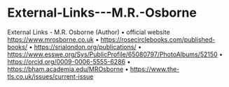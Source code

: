 # External-Links---M.R.-Osborne
External Links - M.R. Osborne (Author)
•	official website https://www.mrosborne.co.uk
•	https://rosecirclebooks.com/published-books/
•	https://srialondon.org/publications/
•	https://www.esswe.org/Sys/PublicProfile/65080797/PhotoAlbums/52150
•	https://orcid.org/0009-0006-5555-6286
•	https://bham.academia.edu/MROsborne
•	https://www.the-tls.co.uk/issues/current-issue
